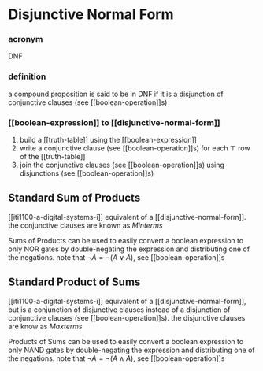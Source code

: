 # Disjunctive Normal Form

### acronym

DNF

### definition

a compound proposition is said to be in DNF if it is a disjunction of conjunctive clauses (see [[boolean-operation]]s)

### [[boolean-expression]] to [[disjunctive-normal-form]]

1. build a [[truth-table]] using the [[boolean-expression]]
2. write a conjunctive clause (see [[boolean-operation]]s) for each $\top$ row of the [[truth-table]]
3. join the conjunctive clauses (see [[boolean-operation]]s) using disjunctions (see [[boolean-operation]]s)

## Standard Sum of Products

[[iti1100-a-digital-systems-i]] equivalent of a [[disjunctive-normal-form]]. the conjunctive clauses are known as _Minterms_

Sums of Products can be used to easily convert a boolean expression to only NOR gates by double-negating the expression and distributing one of the negations. note that $\lnot A =\lnot (A \lor A)$, see [[boolean-operation]]s

## Standard Product of Sums

[[iti1100-a-digital-systems-i]] equivalent of a [[disjunctive-normal-form]], but is a conjunction of disjunctive clauses instead of a disjunction of conjunctive clauses (see [[boolean-operation]]s). the disjunctive clauses are know as _Maxterms_

Products of Sums can be used to easily convert a boolean expression to only NAND gates by double-negating the expression and distributing one of the negations. note that $\lnot A =\lnot (A \land A)$, see [[boolean-operation]]s
